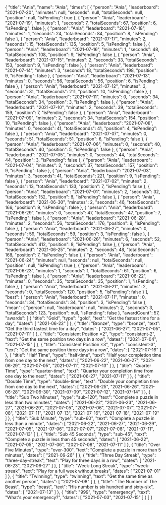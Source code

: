 {
  "title": "Ania",
  "name": "Ania",
  "times": [
    {
      "person": "Ania",
      "leaderboard": "2021-07-20",
      "minutes": null,
      "seconds": null,
      "totalSeconds": null,
      "position": null,
      "isPending": true
    },
    {
      "person": "Ania",
      "leaderboard": "2021-07-19",
      "minutes": 1,
      "seconds": 7,
      "totalSeconds": 67,
      "position": 6,
      "isPending": false
    },
    {
      "person": "Ania",
      "leaderboard": "2021-07-18",
      "minutes": 1,
      "seconds": 24,
      "totalSeconds": 84,
      "position": 8,
      "isPending": false
    },
    {
      "person": "Ania",
      "leaderboard": "2021-07-17",
      "minutes": 2,
      "seconds": 15,
      "totalSeconds": 135,
      "position": 5,
      "isPending": false
    },
    {
      "person": "Ania",
      "leaderboard": "2021-07-16",
      "minutes": 1,
      "seconds": 48,
      "totalSeconds": 108,
      "position": 9,
      "isPending": false
    },
    {
      "person": "Ania",
      "leaderboard": "2021-07-15",
      "minutes": 2,
      "seconds": 33,
      "totalSeconds": 153,
      "position": 9,
      "isPending": false
    },
    {
      "person": "Ania",
      "leaderboard": "2021-07-14",
      "minutes": 3,
      "seconds": 18,
      "totalSeconds": 198,
      "position": 9,
      "isPending": false
    },
    {
      "person": "Ania",
      "leaderboard": "2021-07-13",
      "minutes": 0,
      "seconds": 56,
      "totalSeconds": 56,
      "position": 6,
      "isPending": false
    },
    {
      "person": "Ania",
      "leaderboard": "2021-07-12",
      "minutes": 3,
      "seconds": 31,
      "totalSeconds": 211,
      "position": 10,
      "isPending": false
    },
    {
      "person": "Ania",
      "leaderboard": "2021-07-11",
      "minutes": 0,
      "seconds": 34,
      "totalSeconds": 34,
      "position": 3,
      "isPending": false
    },
    {
      "person": "Ania",
      "leaderboard": "2021-07-10",
      "minutes": 2,
      "seconds": 39,
      "totalSeconds": 159,
      "position": 7,
      "isPending": false
    },
    {
      "person": "Ania",
      "leaderboard": "2021-07-09",
      "minutes": 2,
      "seconds": 34,
      "totalSeconds": 154,
      "position": 10,
      "isPending": false
    },
    {
      "person": "Ania",
      "leaderboard": "2021-07-08",
      "minutes": 0,
      "seconds": 41,
      "totalSeconds": 41,
      "position": 4,
      "isPending": false
    },
    {
      "person": "Ania",
      "leaderboard": "2021-07-07",
      "minutes": 0,
      "seconds": 51,
      "totalSeconds": 51,
      "position": 6,
      "isPending": false
    },
    {
      "person": "Ania",
      "leaderboard": "2021-07-06",
      "minutes": 0,
      "seconds": 40,
      "totalSeconds": 40,
      "position": 5,
      "isPending": false
    },
    {
      "person": "Ania",
      "leaderboard": "2021-07-05",
      "minutes": 0,
      "seconds": 44,
      "totalSeconds": 44,
      "position": 3,
      "isPending": false
    },
    {
      "person": "Ania",
      "leaderboard": "2021-07-04",
      "minutes": 2,
      "seconds": 37,
      "totalSeconds": 157,
      "position": 9,
      "isPending": false
    },
    {
      "person": "Ania",
      "leaderboard": "2021-07-03",
      "minutes": 3,
      "seconds": 41,
      "totalSeconds": 221,
      "position": 9,
      "isPending": false
    },
    {
      "person": "Ania",
      "leaderboard": "2021-07-02",
      "minutes": 2,
      "seconds": 13,
      "totalSeconds": 133,
      "position": 7,
      "isPending": false
    },
    {
      "person": "Ania",
      "leaderboard": "2021-07-01",
      "minutes": 2,
      "seconds": 32,
      "totalSeconds": 152,
      "position": 8,
      "isPending": false
    },
    {
      "person": "Ania",
      "leaderboard": "2021-06-30",
      "minutes": 2,
      "seconds": 46,
      "totalSeconds": 166,
      "position": 9,
      "isPending": false
    },
    {
      "person": "Ania",
      "leaderboard": "2021-06-29",
      "minutes": 0,
      "seconds": 47,
      "totalSeconds": 47,
      "position": 7,
      "isPending": false
    },
    {
      "person": "Ania",
      "leaderboard": "2021-06-28",
      "minutes": 2,
      "seconds": 56,
      "totalSeconds": 176,
      "position": 9,
      "isPending": false
    },
    {
      "person": "Ania",
      "leaderboard": "2021-06-27",
      "minutes": 0,
      "seconds": 59,
      "totalSeconds": 59,
      "position": 3,
      "isPending": false
    },
    {
      "person": "Ania",
      "leaderboard": "2021-06-26",
      "minutes": 6,
      "seconds": 52,
      "totalSeconds": 412,
      "position": 8,
      "isPending": false
    },
    {
      "person": "Ania",
      "leaderboard": "2021-06-25",
      "minutes": 2,
      "seconds": 48,
      "totalSeconds": 168,
      "position": 7,
      "isPending": false
    },
    {
      "person": "Ania",
      "leaderboard": "2021-06-24",
      "minutes": null,
      "seconds": null,
      "totalSeconds": null,
      "position": null,
      "isPending": true
    },
    {
      "person": "Ania",
      "leaderboard": "2021-06-23",
      "minutes": 1,
      "seconds": 1,
      "totalSeconds": 61,
      "position": 6,
      "isPending": false
    },
    {
      "person": "Ania",
      "leaderboard": "2021-06-22",
      "minutes": 0,
      "seconds": 35,
      "totalSeconds": 35,
      "position": 1,
      "isPending": false
    },
    {
      "person": "Ania",
      "leaderboard": "2021-06-21",
      "minutes": 2,
      "seconds": 0,
      "totalSeconds": 120,
      "position": 5,
      "isPending": false
    }
  ],
  "best": {
    "person": "Ania",
    "leaderboard": "2021-07-11",
    "minutes": 0,
    "seconds": 34,
    "totalSeconds": 34,
    "position": 3,
    "isPending": false
  },
  "mean": {
    "person": null,
    "leaderboard": null,
    "minutes": 2,
    "seconds": 3,
    "totalSeconds": 123,
    "position": null,
    "isPending": false
  },
  "awardCount": 57,
  "awards": [
    {
      "title": "Gold",
      "type": "gold",
      "text": "Get the fastest time for a day",
      "dates": [
        "2021-06-22"
      ]
    },
    {
      "title": "Bronze",
      "type": "bronze",
      "text": "Get the third fastest time for a day",
      "dates": [
        "2021-06-27",
        "2021-07-05",
        "2021-07-11"
      ]
    },
    {
      "title": "Consistent Position ×2",
      "type": "consistent-2",
      "text": "Get the same position two days in a row",
      "dates": [
        "2021-07-04",
        "2021-07-15"
      ]
    },
    {
      "title": "Consistent Position ×3",
      "type": "consistent-3",
      "text": "Get the same position three days in a row",
      "dates": [
        "2021-07-16"
      ]
    },
    {
      "title": "Half Time",
      "type": "half-time",
      "text": "Half your completion time from one day to the next",
      "dates": [
        "2021-06-22",
        "2021-06-27",
        "2021-06-29",
        "2021-07-05",
        "2021-07-11",
        "2021-07-13"
      ]
    },
    {
      "title": "Quarter Time",
      "type": "quarter-time",
      "text": "Quarter your completion time from one day to the next",
      "dates": [
        "2021-06-27",
        "2021-07-11"
      ]
    },
    {
      "title": "Double Time",
      "type": "double-time",
      "text": "Double your completion time from one day to the next",
      "dates": [
        "2021-06-25",
        "2021-06-26",
        "2021-06-28",
        "2021-06-30",
        "2021-07-09",
        "2021-07-12",
        "2021-07-14"
      ]
    },
    {
      "title": "Sub Two Minutes",
      "type": "sub-120",
      "text": "Complete a puzzle in less than two minutes",
      "dates": [
        "2021-06-22",
        "2021-06-23",
        "2021-06-27",
        "2021-06-29",
        "2021-07-05",
        "2021-07-06",
        "2021-07-07",
        "2021-07-08",
        "2021-07-11",
        "2021-07-13",
        "2021-07-16",
        "2021-07-18",
        "2021-07-19"
      ]
    },
    {
      "title": "Sub Minute",
      "type": "sub-60",
      "text": "Complete a puzzle in less than a minute",
      "dates": [
        "2021-06-22",
        "2021-06-27",
        "2021-06-29",
        "2021-07-05",
        "2021-07-06",
        "2021-07-07",
        "2021-07-08",
        "2021-07-11",
        "2021-07-13"
      ]
    },
    {
      "title": "Sub 45 Seconds",
      "type": "sub-45",
      "text": "Complete a puzzle in less than 45 seconds",
      "dates": [
        "2021-06-22",
        "2021-07-05",
        "2021-07-06",
        "2021-07-08",
        "2021-07-11"
      ]
    },
    {
      "title": "Over Five Minutes",
      "type": "over-300",
      "text": "Complete a puzzle in more than 5 minutes",
      "dates": [
        "2021-06-26"
      ]
    },
    {
      "title": "Three Day Streak",
      "type": "three-day-streak",
      "text": "Play for three days in a row",
      "dates": [
        "2021-06-23",
        "2021-06-27"
      ]
    },
    {
      "title": "Week-Long Streak",
      "type": "week-streak",
      "text": "Play for a full week without breaks",
      "dates": [
        "2021-07-01"
      ]
    },
    {
      "title": "Twinning",
      "type": "twinning",
      "text": "Get the same time as another person",
      "dates": [
        "2021-07-08"
      ]
    },
    {
      "title": "The Number of The Beast",
      "type": "beast",
      "text": "His number is six hundred and sixty-six",
      "dates": [
        "2021-07-13"
      ]
    },
    {
      "title": "999",
      "type": "emergency",
      "text": "What's your emergency?",
      "dates": [
        "2021-07-03",
        "2021-07-15"
      ]
    }
  ]
}